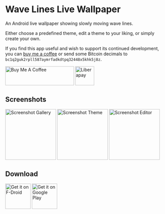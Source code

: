 # Wave Lines Live Wallpaper

An Android live wallpaper showing slowly moving wave lines.

Either choose a predefined theme, edit a theme to your liking, or simply
create your own.

If you find this app useful and wish to support its continued development,
you can [buy me a coffee](https://www.buymeacoffee.com/markusfisch) or
send some Bitcoin decimals to `bc1q2guk2rpll587aymrfadkdtpq32448x5khk5j8z`.

<a href="https://www.buymeacoffee.com/markusfisch" target="_blank"><img
	src="https://cdn.buymeacoffee.com/buttons/v2/default-yellow.png"
	alt="Buy Me A Coffee"
	style="height: 60px !important;width: 217px !important;"/></a>&nbsp;<a
	href="https://liberapay.com/markusfisch/" target="_blank"><img
	src="https://liberapay.com/assets/widgets/donate.svg"
	alt="Liberapay"
	style="height: 60px !important"/></a>

## Screenshots

<img src="fastlane/metadata/android/en-US/images/phoneScreenshots/screencap-gallery.png"
	alt="Screenshot Gallery" width="160"/>
<img src="fastlane/metadata/android/en-US/images/phoneScreenshots/screencap-theme.png"
	alt="Screenshot Theme" width="160"/>
<img src="fastlane/metadata/android/en-US/images/phoneScreenshots/screencap-editor.png"
	alt="Screenshot Editor" width="160"/>

## Download

<a href="https://f-droid.org/packages/de.markusfisch.android.wavelines/"><img src="https://fdroid.gitlab.io/artwork/badge/get-it-on.png"
	alt="Get it on F-Droid" height="80"></a>
<a href="https://play.google.com/store/apps/details?id=de.markusfisch.android.wavelines"><img
	src="https://play.google.com/intl/en_us/badges/images/generic/en_badge_web_generic.png"
	alt="Get it on Google Play" height="80"></a>
